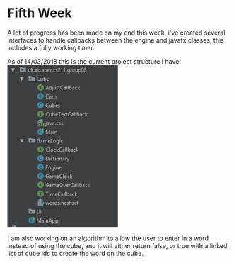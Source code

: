 # Fifth Week

A lot of progress has been made on my end this week, i've created several interfaces to handle callbacks between the 
engine and javafx classes, this includes a fully working timer.

As of 14/03/2018 this is the current project structure I have.
![project structure](https://github.com/EPend/Blog/blob/master/Class_Structure.PNG)

I am also working on an algorithm to allow the user to enter in a word instead of using the cube, and it will either return false, or 
true with a linked list of cube ids to create the word on the cube.
